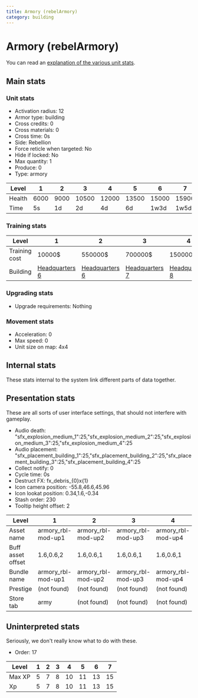 ```yaml
---
title: Armory (rebelArmory)
category: building
---
```


# Armory (rebelArmory)

You can read an [explanation  of the various unit stats](unitexplained.md).

## Main stats

### Unit stats

  * Activation radius: 12
  * Armor type: building
  * Cross credits: 0
  * Cross materials: 0
  * Cross time: 0s
  * Side: Rebellion
  * Force reticle when targeted: No
  * Hide if locked: No
  * Max quantity: 1
  * Produce: 0
  * Type: armory

|Level |1   |2   |3    |4    |5    |6    |7    |
|------|----|----|-----|-----|-----|-----|-----|
|Health|6000|9000|10500|12000|13500|15000|15900|
|Time  |5s  |1d  |2d   |4d   |6d   |1w3d |1w5d |


### Training stats

|Level        |1                             |2                             |3                             |4                             |5                             |6                              |7                              |
|-------------|------------------------------|------------------------------|------------------------------|------------------------------|------------------------------|-------------------------------|-------------------------------|
|Training cost|10000$                        |550000$                       |700000$                       |1500000$                      |3000000$                      |4000000$                       |5200000$                       |
|Building     |[Headquarters 6](rebelHQ.html)|[Headquarters 6](rebelHQ.html)|[Headquarters 7](rebelHQ.html)|[Headquarters 8](rebelHQ.html)|[Headquarters 9](rebelHQ.html)|[Headquarters 10](rebelHQ.html)|[Headquarters 11](rebelHQ.html)|


### Upgrading stats

  * Upgrade requirements: Nothing

### Movement stats

  * Acceleration: 0
  * Max speed: 0
  * Unit size on map: 4x4

## Internal stats

These stats internal to the system link different parts of data together.


## Presentation stats

These are all sorts of user interface settings, that should not interfere with gameplay.

  * Audio death: "sfx_explosion_medium_1":25,"sfx_explosion_medium_2":25,"sfx_explosion_medium_3":25,"sfx_explosion_medium_4":25
  * Audio placement: "sfx_placement_building_1":25,"sfx_placement_building_2":25,"sfx_placement_building_3":25,"sfx_placement_building_4":25
  * Collect notify: 0
  * Cycle time: 0s
  * Destruct FX: fx_debris_{0}x{1}
  * Icon camera position: -55.8,46.6,45.96
  * Icon lookat position: 0.34,1.6,-0.34
  * Stash order: 230
  * Tooltip height offset: 2

|Level            |1                 |2                 |3                 |4                 |5                 |6                 |7                  |
|-----------------|------------------|------------------|------------------|------------------|------------------|------------------|-------------------|
|Asset name       |armory_rbl-mod-up1|armory_rbl-mod-up2|armory_rbl-mod-up3|armory_rbl-mod-up4|armory_rbl-mod-up5|armory_rbl-mod-up6|armory_rbl-mod-up11|
|Buff asset offset|1.6,0.6,2         |1.6,0.6,1         |1.6,0.6,1         |1.6,0.6,1         |1.6,0.8,1         |1.6,1.6,1         |1.6,1.6,1          |
|Bundle name      |armory_rbl-mod-up1|armory_rbl-mod-up2|armory_rbl-mod-up3|armory_rbl-mod-up4|armory_rbl-mod-up5|armory_rbl-mod-up6|armory_rbl-mod-up11|
|Prestige         |(not found)       |(not found)       |(not found)       |(not found)       |(not found)       |(not found)       |true               |
|Store tab        |army              |(not found)       |(not found)       |(not found)       |(not found)       |(not found)       |(not found)        |


## Uninterpreted stats

Seriously, we don't really know what to do with these.

  * Order: 17

|Level |1|2|3|4 |5 |6 |7 |
|------|-|-|-|--|--|--|--|
|Max XP|5|7|8|10|11|13|15|
|Xp    |5|7|8|10|11|13|15|


